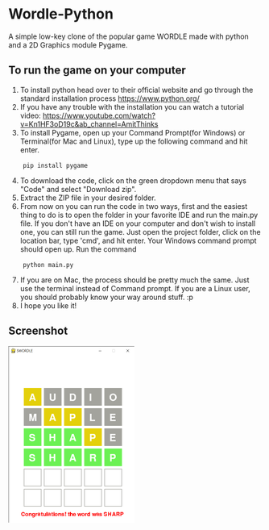 # Wordle-Python

A simple low-key clone of the popular game WORDLE made with python and a 2D Graphics module Pygame.

## To run the game on your computer
1. To install python head over to their official website and go through the standard installation process https://www.python.org/
2. If you have any trouble with the installation you can watch a tutorial video: https://www.youtube.com/watch?v=Kn1HF3oD19c&ab_channel=AmitThinks
3. To install Pygame, open up your Command Prompt(for Windows) or Terminal(for Mac and Linux), type up the following command and hit enter.
```
    pip install pygame
```
4. To download the code, click on the green dropdown menu that says "Code" and select "Download zip".
5. Extract the ZIP file in your desired folder.
6. From now on you can run the code in two ways, first and the easiest thing to do is to open the folder in your favorite IDE and run the main.py file. If you don't have an IDE on your computer and don't wish to install one, you can still run the game. Just open the project folder, click on the location bar, type 'cmd', and hit enter. Your Windows command prompt should open up. Run the command
```
    python main.py
```
7. If you are on Mac, the process should be pretty much the same. Just use the terminal instead of Command prompt. If you are a Linux user, you should probably know your way around stuff. :p
8. I hope you like it!

## Screenshot

<img src="SCREENSHOT.png" alt="screenshot-1" width="250"/>
